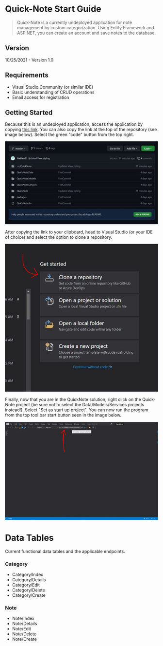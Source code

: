 # Quick-Note Start Guide

>Quick-Note is a currently undeployed application for note management by custom categorization. Using Entity Framework and ASP.NET, you can create an account and save notes to the database. 
## Version
10/25/2021 - Version 1.0
## Requirements
- Visual Studio Community (or similar IDE)
- Basic understanding of CRUD operations
- Email access for registration 


## Getting Started
Because this is an undeployed application, access the application by copying [this link](https://github.com/Jhallam31/QuickNote.git). You can also copy the link at the top of the repository (see image below). Select the green "code" button from the top right.

![Code link Image](Resources\copyLinkImage.JPG)

After copying the link to your clipboard, head to Visual Studio (or your IDE of choice) and select the option to clone a repository.

![Visual Studio Clone Image](Resources\cloneRepoImage.JPG)

Finally, now that you are in the QuickNote solution, right click on the Quick-Note project (be sure not to select the Data/Models/Services projects instead!). Select "Set as start up project". You can now run the program from the top tool bar start button seen in the image below.

![Start Program Image](Resources\startProgram.JPG)

# Data Tables
Current functional data tables and the applicable endpoints.
### Category
- Category/Index
- Category/Details
- Category/Edit
- Category/Delete
- Category/Create

### Note
- Note/Index
- Note/Details
- Note/Edit
- Note/Delete
- Note/Create